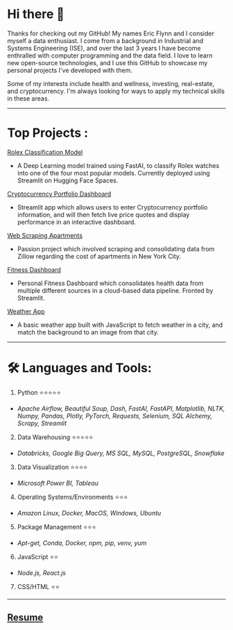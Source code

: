 # Hi there 👋
Thanks for checking out my GitHub! My names Eric Flynn and I consider myself a data enthusiast. I come from a background in Industrial and Systems Engineering (ISE), and over the last 3 years I have become enthralled with computer programming and the data field. I love to learn new open-source technologies, and I use this GitHub to showcase my personal projects I've developed with them. 

Some of my interests include health and wellness, investing, real-estate, and cryptocurrency. I'm always looking for ways to apply my technical skills in these areas.

---

# Top Projects :

[Rolex Classification Model](https://huggingface.co/spaces/ericfflynn/watch-classification)
- A Deep Learning model trained using FastAI, to classify Rolex watches into one of the four most popular models. Currently deployed using Streamlit on Hugging Face Spaces.

[Cryptocurrency Portfolio Dashboard](https://github.com/ericfflynn/crypto-portolio-dashboard)
- Streamlit app which allows users to enter Cryptocurrency portfolio information, and will then fetch live price quotes and display performance in an interactive dashboard.

[Web Scraping Apartments](https://github.com/ericfflynn/zillow-web-scraping/blob/main/notebook.ipynb)
- Passion project which involved scraping and consolidating data from Zillow regarding the cost of apartments in New York City.

[Fitness Dashboard](https://github.com/ericfflynn/health-app/blob/main/README.md)
- Personal Fitness Dashboard which consolidates health data from multiple different sources in a cloud-based data pipeline. Fronted by Streamlit.

[Weather App](https://github.com/ericfflynn/weather-app)
- A basic weather app built with JavaScript to fetch weather in a city, and match the background to an image from that city.

---

# :hammer_and_wrench: Languages and Tools:
1. Python ⭐⭐⭐⭐⭐
  - *Apache Airflow, Beautiful Soup, Dash, FastAI, FastAPI, Matplotlib, NLTK, Numpy, Pandas, Plotly, PyTorch, Requests, Selenium, SQL Alchemy, Scrapy, Streamlit*   

2. Data Warehousing ⭐⭐⭐⭐⭐
  - *Databricks, Google Big Query, MS SQL, MySQL, PostgreSQL, Snowflake*

3. Data Visualization ⭐⭐⭐⭐
  - *Microsoft Power BI, Tableau*
   
4. Operating Systems/Environments ⭐⭐⭐
  - *Amazon Linux, Docker, MacOS, Windows, Ubuntu*
  
5. Package Management ⭐⭐⭐
  - *Apt-get, Conda, Docker, npm, pip, venv, yum*

6. JavaScript ⭐⭐
  - *Node.js, React.js*
  
7. CSS/HTML ⭐⭐

---
## [Resume](https://github.com/ericfflynn/resume/blob/main/Eric-Flynn-Resume.pdf)
